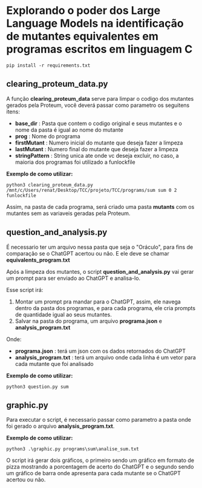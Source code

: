 # Explorando o poder dos Large Language Models na identificação de mutantes equivalentes em programas escritos em linguagem C

```pip install -r requirements.txt```

## clearing_proteum_data.py
A função **clearing_proteum_data** serve para limpar o codigo dos mutantes gerados pela Proteum, você deverá passar como parametro os seguitens itens: 
- **base_dir** : Pasta que contem o codigo original e seus mutantes e o nome da pasta é igual ao nome do mutante
- **prog** : Nome do programa 
- **firstMutant** : Numero inicial do mutante que deseja fazer a limpeza
- **lastMutant** : Numero final do mutante que deseja fazer a limpeza
- **stringPattern** : String unica ate onde vc deseja excluir, no caso, a maioria dos programas foi utilizado a funlockfile

**Exemplo de como utilizar:**

```python3 clearing_proteum_data.py /mnt/c/Users/renat/Desktop/TCC/projeto/TCC/programs/sum sum 0 2 funlockfile ```

Assim, na pasta de cada programa, será criado uma pasta **mutants** com os mutantes sem as variaveis geradas pela Proteum.

## question_and_analysis.py

É necessario ter um arquivo nessa pasta que seja o "Oráculo", para fins de comparação se o ChatGPT acertou ou não. E ele deve se chamar **equivalents_program.txt**

Após a limpeza dos mutantes, o script **question_and_analysis.py** vai gerar um prompt para ser enviado ao ChatGPT e analisa-lo.

Esse script irá:
1. Montar um prompt pra mandar para o ChatGPT, assim, ele navega dentro da pasta dos programas, e para cada programa, ele cria prompts de quantidade igual ao seus mutantes. 
2. Salvar na pasta do programa, um arquivo **programa.json** e **analysis_program.txt**

Onde:

- **programa.json** : terá um json com os dados retornados do ChatGPT
- **analysis_program.txt** : terá um arquivo onde cada linha é um vetor para cada mutante que foi analisado

**Exemplo de como utilizar:**

```python3 question.py sum```

## graphic.py

Para executar o script, é necessario passar como parametro a pasta onde foi gerado o arquivo **analysis_program.txt**.

**Exemplo de como utilizar:**

```python3 .\graphic.py programs\sum\analise_sum.txt```

O script irá gerar dois gráficos, o primeiro sendo um gráfico em formato de pizza mostrando a porcentagem de acerto do ChatGPT e o segundo sendo um gráfico de barra onde apresenta para cada mutante se o ChatGPT acertou ou não.
